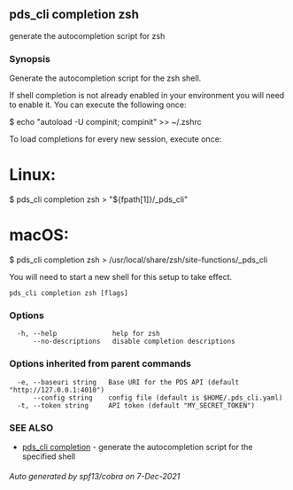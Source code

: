## pds_cli completion zsh

generate the autocompletion script for zsh

### Synopsis


Generate the autocompletion script for the zsh shell.

If shell completion is not already enabled in your environment you will need
to enable it.  You can execute the following once:

$ echo "autoload -U compinit; compinit" >> ~/.zshrc

To load completions for every new session, execute once:
# Linux:
$ pds_cli completion zsh > "${fpath[1]}/_pds_cli"
# macOS:
$ pds_cli completion zsh > /usr/local/share/zsh/site-functions/_pds_cli

You will need to start a new shell for this setup to take effect.


```
pds_cli completion zsh [flags]
```

### Options

```
  -h, --help              help for zsh
      --no-descriptions   disable completion descriptions
```

### Options inherited from parent commands

```
  -e, --baseuri string   Base URI for the PDS API (default "http://127.0.0.1:4010")
      --config string    config file (default is $HOME/.pds_cli.yaml)
  -t, --token string     API token (default "MY_SECRET_TOKEN")
```

### SEE ALSO

* [pds_cli completion](pds_cli_completion.md)	 - generate the autocompletion script for the specified shell

###### Auto generated by spf13/cobra on 7-Dec-2021
